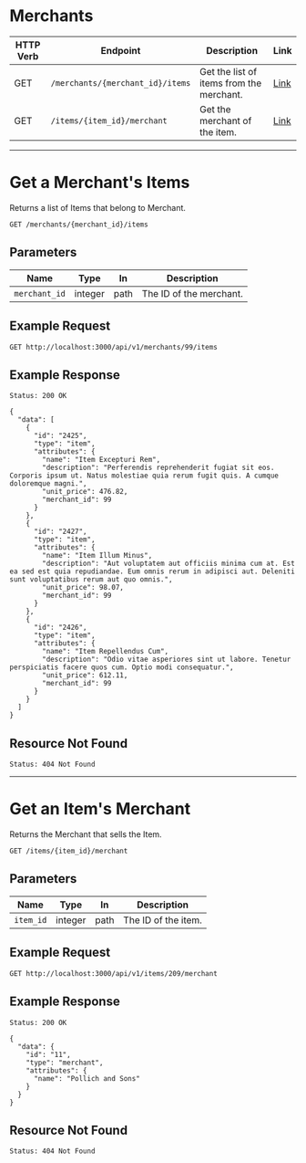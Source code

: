 # Merchants

HTTP Verb | Endpoint                         | Description                              | Link
----------|----------------------------------|------------------------------------------|---------------------------
GET       | `/merchants/{merchant_id}/items` | Get the list of items from the merchant. | [Link](#get-a-merchants-items)
GET       | `/items/{item_id}/merchant`      | Get the merchant of the item.            | [Link](#get-an-items-merchant)

---

# Get a Merchant's Items

Returns a list of Items that belong to Merchant.

```
GET /merchants/{merchant_id}/items
```

## Parameters

Name                | Type    | In    | Description
--------------------|---------|-------|--------------
`merchant_id`       | integer | path  | The ID of the merchant.

## Example Request

```
GET http://localhost:3000/api/v1/merchants/99/items
```

## Example Response

```
Status: 200 OK
```

```
{
  "data": [
    {
      "id": "2425",
      "type": "item",
      "attributes": {
        "name": "Item Excepturi Rem",
        "description": "Perferendis reprehenderit fugiat sit eos. Corporis ipsum ut. Natus molestiae quia rerum fugit quis. A cumque doloremque magni.",
        "unit_price": 476.82,
        "merchant_id": 99
      }
    },
    {
      "id": "2427",
      "type": "item",
      "attributes": {
        "name": "Item Illum Minus",
        "description": "Aut voluptatem aut officiis minima cum at. Est ea sed est quia repudiandae. Eum omnis rerum in adipisci aut. Deleniti sunt voluptatibus rerum aut quo omnis.",
        "unit_price": 98.07,
        "merchant_id": 99
      }
    },
    {
      "id": "2426",
      "type": "item",
      "attributes": {
        "name": "Item Repellendus Cum",
        "description": "Odio vitae asperiores sint ut labore. Tenetur perspiciatis facere quos cum. Optio modi consequatur.",
        "unit_price": 612.11,
        "merchant_id": 99
      }
    }
  ]
}
```

## Resource Not Found
```
Status: 404 Not Found
```

---

# Get an Item's Merchant

Returns the Merchant that sells the Item.

```
GET /items/{item_id}/merchant
```

## Parameters

Name            | Type    | In    | Description
----------------|---------|-------|--------------
`item_id`       | integer | path  | The ID of the item.

## Example Request

```
GET http://localhost:3000/api/v1/items/209/merchant
```

## Example Response

```
Status: 200 OK
```

```
{
  "data": {
    "id": "11",
    "type": "merchant",
    "attributes": {
      "name": "Pollich and Sons"
    }
  }
}
```

## Resource Not Found
```
Status: 404 Not Found
```
